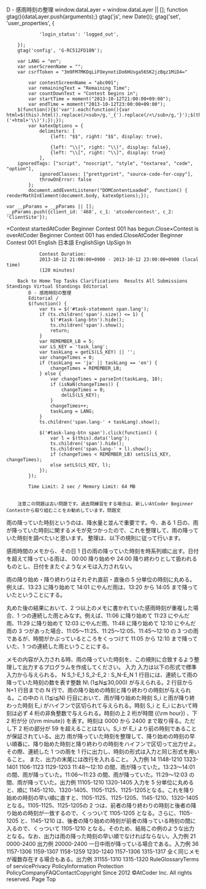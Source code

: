 D - 感雨時刻の整理
		window.dataLayer = window.dataLayer || [];
		function gtag(){dataLayer.push(arguments);}
		gtag('js', new Date());
		gtag('set', 'user_properties', {
			
				'login_status': 'logged_out',
			
		});
		gtag('config', 'G-RC512FD18N');
	
		var LANG = "en";
		var userScreenName = "";
		var csrfToken = "3m9FM7MKOqLiFOeynotiDo6HUsga56SK2jzBqz1MiD4="
	
			var contestScreenName = "abc001";
			var remainingText = "Remaining Time";
			var countDownText = "Contest begins in";
			var startTime = moment("2013-10-12T21:00:00+09:00");
			var endTime = moment("2013-10-12T23:00:00+09:00");
		$(function(){$('var').each(function(){var html=$(this).html().replace(/<sub>/g,'_{').replace(/<\/sub>/g,'}');$(this).html('\\('+html+'\\)');});});
			var katexOptions = {
				delimiters: [
					{left: "$$", right: "$$", display: true},
					
					{left: "\\(", right: "\\)", display: false},
					{left: "\\[", right: "\\]", display: true}
				],
      	ignoredTags: ["script", "noscript", "style", "textarea", "code", "option"],
				ignoredClasses: ["prettyprint", "source-code-for-copy"],
				throwOnError: false
			};
			document.addEventListener("DOMContentLoaded", function() { renderMathInElement(document.body, katexOptions);});
		
	var __pParams = __pParams || [];
	__pParams.push({client_id: '468', c_1: 'atcodercontest', c_2: 'ClientSite'});
×Contest startedAtCoder Beginner Contest 001 has begun.Close×Contest is overAtCoder Beginner Contest 001 has ended.CloseAtCoder Beginner Contest 001 English  日本語 EnglishSign UpSign In
			
				Contest Duration:
				2013-10-12 21:00:00+0900 - 2013-10-12 23:00:00+0900 (local time)
				(120 minutes)
			
		Back to Home Top Tasks Clarifications  Results All Submissions Standings Virtual Standings Editorial
			D - 感雨時刻の整理
			Editorial / 
			$(function() {
				var ts = $('#task-statement span.lang');
				if (ts.children('span').size() <= 1) {
					$('#task-lang-btn').hide();
					ts.children('span').show();
					return;
				}
				var REMEMBER_LB = 5;
				var LS_KEY = 'task_lang';
				var taskLang = getLS(LS_KEY) || '';
				var changeTimes = 0;
				if (taskLang == 'ja' || taskLang == 'en') {
					changeTimes = REMEMBER_LB;
				} else {
					var changeTimes = parseInt(taskLang, 10);
					if (isNaN(changeTimes)) {
						changeTimes = 0;
						delLS(LS_KEY);
					}
					changeTimes++;
					taskLang = LANG;
				}
				ts.children('span.lang-' + taskLang).show();

				$('#task-lang-btn span').click(function() {
					var l = $(this).data('lang');
					ts.children('span').hide();
					ts.children('span.lang-' + l).show();
					if (changeTimes < REMEMBER_LB) setLS(LS_KEY, changeTimes);
					else setLS(LS_KEY, l);
				});
			});
		
			Time Limit: 2 sec / Memory Limit: 64 MB
			
			
		注意この問題は古い問題です。過去問練習をする場合は、新しいAtCoder Beginner Contestから取り組むことをお勧めしています。問題文
雨の降っていた時刻というのは、降水量と並んで重要です。今、ある 1 日の、雨が降っていた時刻に関するメモが見つかったので、これを整理して、雨の降っていた時刻を調べたいと思います。
整理は、以下の規則に従って行います。

感雨時間のメモから、その日 1 日の雨の降っていた時刻を時系列順に出す。日付を超えて降っている雨は、 00:00 降り始めや 24:00 降り終わりとして扱われるものとし、日付をまたぐようなメモは入力されない。

雨の降り始め・降り終わりはそれぞれ直前・直後の 5 分単位の時刻に丸める。例えば、13:23 に降り始めて 14:01 にやんだ雨は、13:20 から 14:05 まで降っていたということにする。

丸めた後の結果において、2 つ以上のメモに書かれていた感雨時刻が重複した場合、1 つの連続した雨とみなす。例えば、11:06 に降り始めて 11:23 にやんだ雨、11:29 に降り始めて 12:03 にやんだ雨、11:48 に降り始めて 12:10 にやんだ雨の 3 つがあった場合、11:05〜11:25、11:25〜12:05、11:45〜12:10 の 3 つの雨であるが、時間がかぶっているところをくっつけて 11:05 から 12:10 まで降っていた、1 つの連続した雨ということにする。

メモの内容が入力される時、雨の降っていた時刻を、この規則に合致するよう整理して出力するプログラムを作成してください。
入力
入力は以下の形式で標準入力から与えられる。
N
S_1-E_1
S_2-E_2
:
S_N-E_N
1 行目には、連続して雨の降っていた時刻の数を表す整数 N\ (1≦N≦30,000) が与えられる。2 行目から N+1 行目までの N 行で、雨の降り始めの時刻と降り終わりの時刻が与えられる。この中の i\ (1≦i≦N) 行目において、雨が降り始めた時刻 S_i と雨が降り終わった時刻 E_i がハイフンで区切られて与えられる。時刻 S_i と E_i において時刻は必ず 4 桁の非負整数で与えられる。時刻の上 2 桁が時間 ({\rm hour}) 、下 2 桁が分 ({\rm minute}) を表す。時刻は 0000 から 2400 まで取り得る。ただし下 2 桁の部分が 59 を超えることはない。S_i が E_i より前の時刻であることが保証されている。出力
雨が降っていた時刻を整理して、降り始めの時刻の早い順番に、降り始めた時刻と降り終わりの時刻をハイフンで区切って出力せよ。
その際、連続した 1 つの雨を 1 行に出力し、時刻の形式は入力と同じ形式を用いること。
また、出力の末尾には改行を入れること。
入力例 14
1148-1210
1323-1401
1106-1123
1129-1203
11:48〜12:10 の間、雨が降っていた。13:23〜14:01 の間、雨が降っていた。11:06〜11:23 の間、雨が降っていた。11:29〜12:03 の間、雨が降っていた。出力例 11105-1210
1320-1405
入力を 5 分単位に丸めると、順に 1145-1210、1320-1405、1105-1125、1125-1205となる。これを降り始めの時刻の早い順に直すと、1105-1125、1125-1205、1145-1210、1320-1405となる。1105-1125、1125-1205の 2 つは、前者の降り終わりの時刻と後者の降り始めの時刻が一致するので、くっついて 1105-1205 となる。さらに、1105-1205 と、1145-1210 は、後者の降り始めの時刻が前者の降っている時刻の間に入るので、くっついて 1105-1210 となる。そのため、結局この例のような出力となる。なお、出力は雨の降った時刻の早い順でなければならない。入力例 21
0000-2400
出力例 20000-2400
一日中雨が降っている場合である。入力例 36
1157-1306
1159-1307
1158-1259
1230-1240
1157-1306
1315-1317
全く同じメモが複数存在する場合もある。出力例 31155-1310
1315-1320
RuleGlossaryTerms of servicePrivacy PolicyInformation Protection PolicyCompanyFAQContactCopyright Since 2012 ©AtCoder Inc. All rights reserved. Page Top